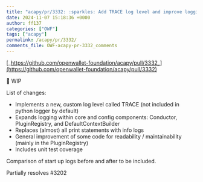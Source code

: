 ```yaml
---
title: "acapy/pr/3332: :sparkles: Add TRACE log level and improve logging in core components"
date: 2024-11-07 15:18:36 +0000
author: ff137
categories: ["OWF"]
tags: ["acapy"]
permalink: /acapy/pr/3332/
comments_file: OWF-acapy-pr-3332_comments
---
```


[_https://github.com/openwallet-foundation/acapy/pull/3332_](https://github.com/openwallet-foundation/acapy/pull/3332)

:construction: WIP

List of changes:
- Implements a new, custom log level called TRACE (not included in python logger by default)
- Expands logging within core and config components: Conductor, PluginRegistry, and DefaultContextBuilder
- Replaces (almost) all print statements with info logs
- General improvement of some code for readability / maintainability (mainly in the PluginRegistry)
- Includes unit test coverage 

Comparison of start up logs before and after to be included.

Partially resolves #3202